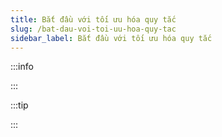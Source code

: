 ```yaml
---
title: Bắt đầu với tối ưu hóa quy tắc
slug: /bat-dau-voi-toi-uu-hoa-quy-tac
sidebar_label: Bắt đầu với tối ưu hóa quy tắc
---
```


:::info

:::

:::tip

:::